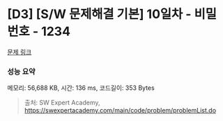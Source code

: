 # [D3] [S/W 문제해결 기본] 10일차 - 비밀번호 - 1234 

[문제 링크](https://swexpertacademy.com/main/code/problem/problemDetail.do?contestProbId=AV14_DEKAJcCFAYD) 

### 성능 요약

메모리: 56,688 KB, 시간: 136 ms, 코드길이: 353 Bytes



> 출처: SW Expert Academy, https://swexpertacademy.com/main/code/problem/problemList.do